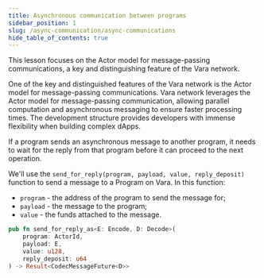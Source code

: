 ```yaml
---
title: Asynchronous communication between programs
sidebar_position: 1
slug: /async-communication/async-communications
hide_table_of_contents: true
---
```


This lesson focuses on the Actor model for message-passing communications, a key and distinguishing feature of the Vara network.

One of the key and distinguished features of the Vara network is the Actor model for message-passing communications. Vara network leverages the Actor model for message-passing communication, allowing parallel computation and asynchronous messaging to ensure faster processing times. The development structure provides developers with immense flexibility when building complex dApps.

If a program sends an asynchronous message to another program, it needs to wait for the reply from that program before it can proceed to the next operation.

We'll use the `send_for_reply(program, payload, value, reply_deposit)` function to send a message to a Program on Vara. In this function:

- `program` - the address of the program to send the message for;
- `payload` - the message to the program;
- `value` - the funds attached to the message.

```rust
pub fn send_for_reply_as<E: Encode, D: Decode>(
    program: ActorId,
    payload: E,
    value: u128,
    reply_deposit: u64
) -> Result<CodecMessageFuture<D>>
```
